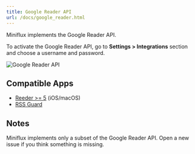 ```yaml
---
title: Google Reader API
url: /docs/google_reader.html
---
```


Miniflux implements the Google Reader API.

To activate the Google Reader API, go to **Settings > Integrations** section and choose a username and password.

![Google Reader API](/images/google_reader.png)

## Compatible Apps

- [Reeder >= 5](http://reederapp.com/) (iOS/macOS)
- [RSS Guard](https://github.com/martinrotter/rssguard)

## Notes

Miniflux implements only a subset of the Google Reader API. 
Open a new issue if you think something is missing.
